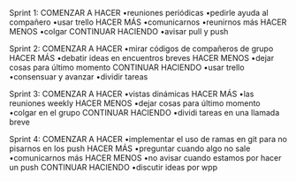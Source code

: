 Sprint 1:
COMENZAR A HACER
•reuniones periódicas
•pedirle ayuda al compañero
•usar trello
HACER MÁS
•comunicarnos
•reunirnos más
HACER MENOS
•colgar
CONTINUAR HACIENDO
•avisar pull y push

Sprint 2:
COMENZAR A HACER
•mirar códigos de compañeros de grupo
HACER MÁS
•debatir ideas en encuentros breves
HACER MENOS
•dejar cosas para último momento
CONTINUAR HACIENDO
•usar trello
•consensuar y avanzar
•dividir tareas

Sprint 3:
COMENZAR A HACER
•vistas dinámicas
HACER MÁS
•las reuniones weekly
HACER MENOS
•dejar cosas para último momento
•colgar en el grupo
CONTINUAR HACIENDO
•dividi tareas en una llamada breve

Sprint 4:
COMENZAR A HACER
•implementar el uso de ramas en git para no pisarnos en los push
HACER MÁS
•preguntar cuando algo no sale
•comunicarnos más
HACER MENOS
•no avisar cuando estamos por hacer un push
CONTINUAR HACIENDO
•discutir ideas por wpp
